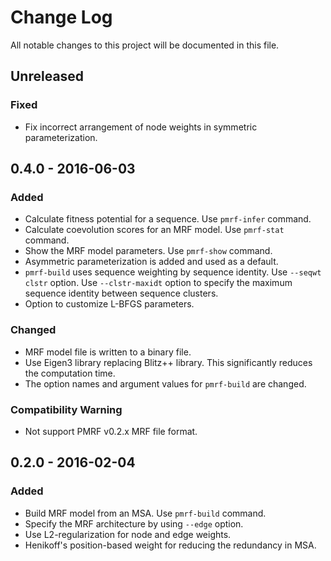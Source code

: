 # Change Log
All notable changes to this project will be documented in this file.


## Unreleased

### Fixed
- Fix incorrect arrangement of node weights in symmetric parameterization.


## 0.4.0 - 2016-06-03

### Added
- Calculate fitness potential for a sequence. Use `pmrf-infer` command.
- Calculate coevolution scores for an MRF model. Use `pmrf-stat` command.
- Show the MRF model parameters. Use `pmrf-show` command.
- Asymmetric parameterization is added and used as a default.
- `pmrf-build` uses sequence weighting by sequence identity. Use `--seqwt clstr` option. Use `--clstr-maxidt` option to specify the maximum sequence identity between sequence clusters.
- Option to customize L-BFGS parameters.

### Changed
- MRF model file is written to a binary file.
- Use Eigen3 library replacing Blitz++ library. This significantly reduces the computation time.
- The option names and argument values for `pmrf-build` are changed.

### Compatibility Warning
- Not support PMRF v0.2.x MRF file format.


## 0.2.0 - 2016-02-04

### Added
- Build MRF model from an MSA. Use `pmrf-build` command.
- Specify the MRF architecture by using `--edge` option.
- Use L2-regularization for node and edge weights.
- Henikoff's position-based weight for reducing the redundancy in MSA.

